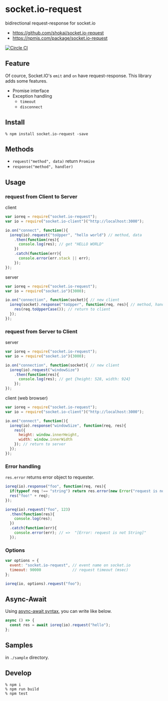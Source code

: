 # socket.io-request

bidirectional request-response for socket.io

- https://github.com/shokai/socket.io-request
- https://npmjs.com/package/socket.io-request

[![Circle CI](https://circleci.com/gh/shokai/socket.io-request.svg?style=svg)](https://circleci.com/gh/shokai/socket.io-request)

## Feature
Of cource, Socket.IO's `emit` and `on` have request-response. This library adds some features.

- Promise interface
- Exception handling
  - `timeout`
  - `disconnect`


## Install

    % npm install socket.io-request -save

## Methods

- `request("method", data)` return `Promise`
- `response("method", handler)`


## Usage

### request from Client to Server

client

```javascript
var ioreq = require("socket.io-request");
var io = require("socket.io-client")("http://localhost:3000");

io.on("connect", function(){
  ioreq(io).request("toUpper", "hello world") // method, data
    .then(function(res){
      console.log(res); // get "HELLO WORLD"
    })
    .catch(function(err){
      console.error(err.stack || err);
    });
});
```

server

```javascript
var ioreq = require("socket.io-request");
var io = require("socket.io")(3000);

io.on("connection", function(socket){ // new client
  ioreq(socket).response("toUpper", function(req, res){ // method, handler
    res(req.toUpperCase()); // return to client
  });
});
```


### request from Server to Client

server

```javascript
var ioreq = require("socket.io-request");
var io = require("socket.io")(3000);

io.on("connection", function(socket){ // new client
  ioreq(io).request("windowSize")
    .then(function(res){
      console.log(res); // get {height: 528, width: 924}
    });
});
```

client (web browser)

```javascript
var ioreq = require("socket.io-request");
var io = require("socket.io-client")("http://localhost:3000");

io.on("connect", function(){
  ioreq(io).response("windowSize", function(req, res){
    res({
      height: window.innerHeight,
      width: window.innerWidth
    }); // return to server
  });
});
```

### Error handling

`res.error` returns error object to requester.

```javascript
ioreq(io).response("foo", function(req, res){
  if(typeof req !== "string") return res.error(new Error("request is not String"));
  res("foo!" + req);
});
```

```javascript
ioreq(io).request("foo", 123)
  .then(function(res){
    console.log(res);
  })
  .catch(function(err){
    console.error(err); // =>  "[Error: request is not String]"
  });
```


### Options

```javascript
var options = {
  event: "socket.io-request", // event name on socket.io
  timeout: 90000              // request timeout (msec)
};

ioreq(io, options).request("foo");
```

## Async-Await

Using [async-await syntax](https://github.com/tc39/ecmascript-asyncawait), you can write like below.

```javascript
async () => {
  const res = await ioreq(io).request("hello");
};
```


## Samples

in `./sample` directory.


## Develop

    % npm i
    % npm run build
    % npm test
